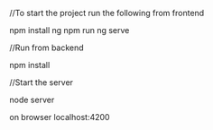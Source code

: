 //To start the project run the following from frontend

npm install ng
npm run ng serve

//Run from backend

npm install

//Start the server

node server

on browser localhost:4200